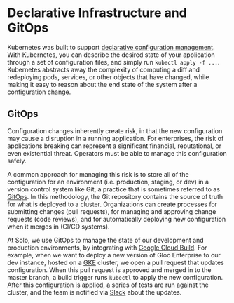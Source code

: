 # Declarative Infrastructure and GitOps

Kubernetes was built to support [declarative configuration management](https://kubernetes.io/docs/concepts/overview/object-management-kubectl/declarative-config/#how-apply-calculates-differences-and-merges-changes). 
With Kubernetes, you can describe the desired state of your application through a set of configuration files, 
and simply run `kubectl apply -f ...`. Kubernetes abstracts away the complexity of computing a diff and redeploying 
pods, services, or other objects that have changed, while making it easy to reason about the end state of the system after a configuration change. 

## GitOps

Configuration changes inherently create risk, in that the new configuration may cause a disruption in a running application. For enterprises, 
the risk of applications breaking can represent a significant financial, reputational, or even existential threat. Operators must be able to 
manage this configuration safely. 

A common approach for managing this risk is to store all of the configuration for an environment (i.e. production, staging, or dev) in a version control 
system like Git, a practice that is sometimes referred to as [GitOps](https://www.weave.works/blog/gitops-operations-by-pull-request). In this methodology, 
the Git repository contains the source of truth for what is deployed to a cluster. Organizations can create processes for 
submitting changes (pull requests), for managing and approving change requests (code reviews), and for automatically deploying 
new configuration when it merges in (CI/CD systems). 

At Solo, we use GitOps to manage the state of our development and production environments, by integrating with [Google Cloud Build](https://cloud.google.com/cloud-build/).
For example, when we want to deploy a new version of Gloo Enterprise to our dev instance, hosted on a [GKE](https://cloud.google.com/kubernetes-engine/) cluster, we open a 
pull request that updates configuration. When this pull request is approved and merged in to the master branch, a build trigger runs 
`kubectl` to apply the new configuration. After this configuration is applied, a series of tests are run against the cluster, and 
the team is notified via [Slack](https://slack.com/) about the updates. 
